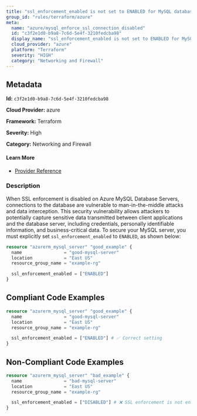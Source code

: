 ```yaml
---
title: "ssl_enforcement_enabled is not set to ENABLED for MySQL database server"
group_id: "rules/terraform/azure"
meta:
  name: "azure/mysql_enforce_ssl_connection_disabled"
  id: "c3f2e1d0-b9a8-7c6d-5e4f-3210fedcba98"
  display_name: "ssl_enforcement_enabled is not set to ENABLED for MySQL database server"
  cloud_provider: "azure"
  platform: "Terraform"
  severity: "HIGH"
  category: "Networking and Firewall"
---
```

## Metadata

**Id:** `c3f2e1d0-b9a8-7c6d-5e4f-3210fedcba98`

**Cloud Provider:** azure

**Framework:** Terraform

**Severity:** High

**Category:** Networking and Firewall

#### Learn More

 - [Provider Reference](https://registry.terraform.io/providers/hashicorp/azurerm/3.6.0/docs/resources/mysql_server)

### Description

 When SSL enforcement is disabled on Azure MySQL Database Servers, connections to the database are vulnerable to man-in-the-middle attacks and data interception. This security vulnerability allows attackers to potentially capture sensitive data transmitted between client applications and the database server, including credentials, personally identifiable information, and business-critical data. To secure your MySQL server, you must explicitly set `ssl_enforcement_enabled` to `ENABLED`, as shown below:

```terraform
resource "azurerm_mysql_server" "good_example" {
  name                = "good-mysql-server"
  location            = "East US"
  resource_group_name = "example-rg"

  ssl_enforcement_enabled = ["ENABLED"]
}
```


## Compliant Code Examples
```terraform
resource "azurerm_mysql_server" "good_example" {
  name                = "good-mysql-server"
  location            = "East US"
  resource_group_name = "example-rg"

  ssl_enforcement_enabled = ["ENABLED"] # ✅ Correct setting
}

```
## Non-Compliant Code Examples
```terraform
resource "azurerm_mysql_server" "bad_example" {
  name                = "bad-mysql-server"
  location            = "East US"
  resource_group_name = "example-rg"

  ssl_enforcement_enabled = ["DISABLED"] # ❌ SSL enforcement is not enabled
}

```